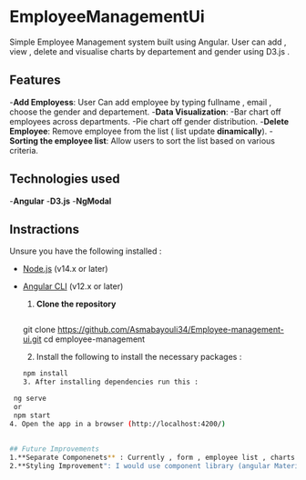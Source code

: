 # EmployeeManagementUi
Simple Employee Management system built using Angular. User can add , view , delete  and visualise charts by departement and gender using D3.js . 

## Features

-**Add Employess**: User Can add employee by typing fullname , email , choose the gender and departement.
-**Data Visualization**: 
  -Bar chart off employees across departments.
  -Pie chart off gender distribution.
-**Delete Employee**: Remove employee from the list ( list update **dinamically**).
-**Sorting the employee list**: Allow users to sort the list based on various criteria. 

## Technologies used

-**Angular**
-**D3.js**
-**NgModal**

## Instractions

Unsure you have the following installed : 

- [Node.js](https://nodejs.org/en/download/) (v14.x or later)
- [Angular CLI](https://angular.io/cli) (v12.x or later)

   1. **Clone the repository**
       ```bash
   git clone https://github.com/Asmabayouli34/Employee-management-ui.git
   cd employee-management
  
  2. Install the following to install the necessary packages :
    ```bash
    npm install
  3. After installing dependencies run this : 
 ```bash
  ng serve 
  or  
  npm start  
 4. Open the app in a browser (http://localhost:4200/)
   
  
## Future Improvements
1.**Separate Componenets** : Currently , form , employee list , charts and sorting are all contained within a single component. The modular approach would make the application more maintainable and scalable.
2.**Styling Improvement": I would use component library (angular Material) to create more modern design.


